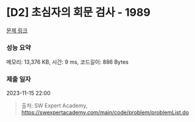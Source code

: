 # [D2] 초심자의 회문 검사 - 1989 

[문제 링크](https://swexpertacademy.com/main/code/problem/problemDetail.do?contestProbId=AV5PyTLqAf4DFAUq) 

### 성능 요약

메모리: 13,376 KB, 시간: 9 ms, 코드길이: 886 Bytes

### 제출 일자

2023-11-15 22:00



> 출처: SW Expert Academy, https://swexpertacademy.com/main/code/problem/problemList.do